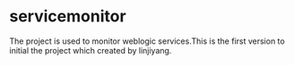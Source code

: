 # servicemonitor
The project is used to monitor weblogic services.This is the first version to initial the project which created by linjiyang.
